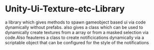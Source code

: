 # Unity-Ui-Texture-etc-Library

a library which gives methods to spawn gameobject based ui via code dynamically without prefabs. also gives a class which can be used to dynamically create textures from a array or from a masked selection via code.Also feauteres a class to create notificications dynamically via a scriptable object that can be configured for the style of the notifications
